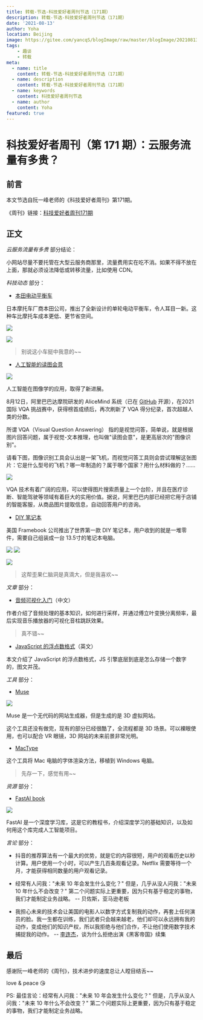 ```yaml
---
title: 转载-节选-科技爱好者周刊节选（171期）
description: 转载-节选-科技爱好者周刊节选（171期）
date: '2021-08-13'
author: Yoha
location: Beijing
image: https://gitee.com/yancqS/blogImage/raw/master/blogImage/20210813163942.jpeg
tags:
    - 趣谈
    - 转载
meta:
  - name: title
    content: 转载-节选-科技爱好者周刊节选（171期）
  - name: description
    content: 转载-节选-科技爱好者周刊节选（171期）
  - name: keywords
    content: 科技爱好者周刊节选
  - name: author
    content: Yoha
featured: true
---
```

# 科技爱好者周刊（第 171 期）：云服务流量有多贵？

## 前言

本文节选自阮一峰老师的《科技爱好者周刊》第171期。

《周刊》链接：[科技爱好者周刊171期](https://www.ruanyifeng.com/blog/2021/08/weekly-issue-171.html)

## 正文

*云服务流量有多贵* 部分结论：

小网站尽量不要托管在大型云服务商那里，流量费用实在吃不消。如果不得不放在上面，那就必须设法降低或转移流量，比如使用 CDN。

*科技动态* 部分：

- [本田电动平衡车](https://www.yankodesign.com/2021/07/22/this-self-balancing-honda-electric-scooter-redefines-futuristic-urban-commuting/)

日本摩托车厂商本田公司，推出了全新设计的单轮电动平衡车，令人耳目一新。这种车比摩托车成本更低、更节省空间。

![](https://gitee.com/yancqS/blogImage/raw/master/blogImage/20210813160250.jpeg)

![](https://gitee.com/yancqS/blogImage/raw/master/blogImage/20210813160342.jpeg)

> 别说这小车挺中我意的~~

- [人工智能的读图会意](https://zhuanlan.zhihu.com/p/398939467)

![](https://gitee.com/yancqS/blogImage/raw/master/blogImage/20210813163031.jpeg)

人工智能在图像学的应用，取得了新进展。

8月12日，阿里巴巴达摩院研发的 AliceMind 系统（已在 [GitHub](https://github.com/alibaba/AliceMind) 开源），在2021国际 VQA 挑战赛中，获得榜首成绩后，再次刷新了 VQA 得分纪录，首次超越人类的分数。

所谓 VQA（Visual Question Answering） 指的是视觉问答，简单说，就是根据图片回答问题，属于视觉-文本推理，也叫做"读图会意"，是更高层次的"图像识别"。

请看下图，图像识别工具会认出是一架飞机，而视觉问答工具则会尝试理解这张图片：它是什么型号的飞机？哪一年制造的？属于哪个国家？用什么材料做的？......

![](https://gitee.com/yancqS/blogImage/raw/master/blogImage/20210813163433.jpeg)

VQA 技术有着广阔的应用，可以使得图片搜索质量上一个台阶，并且在医疗诊断、智能驾驶等领域有着巨大的实用价值。据说，阿里巴巴内部已经把它用于店铺的智能客服，从商品图片提取信息，自动回答用户的咨询。

- [DIY 笔记本](https://frame.work/products/laptop-diy-edition)

美国 Framebook 公司推出了世界第一款 DIY 笔记本，用户收到的就是一堆零件，需要自己组装成一台 13.5寸的笔记本电脑。

![](https://gitee.com/yancqS/blogImage/raw/master/blogImage/20210813163942.jpeg)
![](https://gitee.com/yancqS/blogImage/raw/master/blogImage/20210813163943.jpeg)

![](https://gitee.com/yancqS/blogImage/raw/master/blogImage/20210813164104.jpeg)

> 这帮歪果仁脑洞是真滴大，但是我喜欢~~

*文章* 部分：

- [音频可视化入门](https://cjting.me/2021/08/07/fourier-transform-and-audio-visualization/)（中文）

作者介绍了音频处理的基本知识，如何进行采样，并通过傅立叶变换分离频率，最后实现音乐播放器的可视化音柱跳跃效果。

> 真不错~~

- [JavaScript 的浮点数格式](https://github.com/trekhleb/javascript-algorithms/tree/master/src/algorithms/math/binary-floating-point)（英文）

本文介绍了 JavaScript 的浮点数格式，JS 引擎底层到底是怎么存储一个数字的，图文并茂。

*工具* 部分：

- [Muse](https://www.muse.place/)

![](https://gitee.com/yancqS/blogImage/raw/master/blogImage/20210813174853.jpeg)

Muse 是一个无代码的网站生成器，但是生成的是 3D 虚拟网站。

这个工具还没有做完，现有的部分已经很酷了，全流程都是 3D 场景。可以裸眼使用，也可以配合 VR 眼镜，3D 网站的未来前景非常光明。

- [MacType](https://mactype.net/)

这个工具将 Mac 电脑的字体渲染方法，移植到 Windows 电脑。

> 先存一下，感觉有用~~

*资源* 部分：

- [FastAI book](https://github.com/fastai/fastbook)

![](https://gitee.com/yancqS/blogImage/raw/master/blogImage/20210813182428.jpeg)

FastAI 是一个深度学习库，这是它的教程书，介绍深度学习的基础知识，以及如何用这个库完成人工智能项目。

*言论* 部分：

- 抖音的推荐算法有一个最大的优势，就是它的内容很短，用户的观看历史以秒计算。用户使用一个小时，可以产生几百条观看记录。Netflix 需要等待一个月，才能获得相同数量的用户观看记录。

- 经常有人问我："未来 10 年会发生什么变化？" 但是，几乎从没人问我："未来 10 年什么不会改变？" 第二个问题实际上更重要，因为只有基于稳定的事物，我们才能制定业务战略。			-- 贝佐斯，亚马逊老板
- 我担心未来的技术会让美国的电影人以数字方式复制我的动作，再套上任何演员的脸。我一生都在训练，我们武者只会越来越老，他们却可以永远拥有我的动作，变成他们的知识产权，所以我拒绝与他们合作，不让他们使用数字技术捕捉我的动作。		-- [李连杰](https://www.scmp.com/abacus/culture/article/3028904/jet-li-says-he-rejected-matrix-because-he-didnt-want-his-kung-fu)，谈为什么拒绝出演《黑客帝国》续集

## 最后

感谢阮一峰老师的《周刊》，技术进步的速度总让人瞠目结舌~~

love & peace :kissing_heart:

PS: 最佳言论：经常有人问我："未来 10 年会发生什么变化？" 但是，几乎从没人问我："未来 10 年什么不会改变？" 第二个问题实际上更重要，因为只有基于稳定的事物，我们才能制定业务战略。

